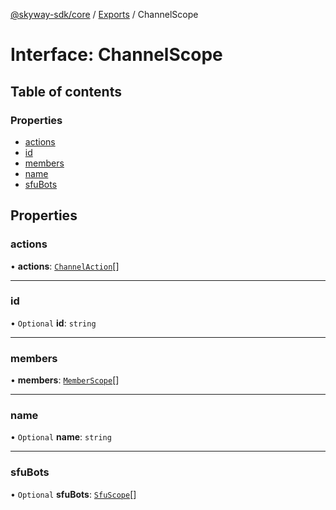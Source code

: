 [@skyway-sdk/core](../README.md) / [Exports](../modules.md) / ChannelScope

# Interface: ChannelScope

## Table of contents

### Properties

- [actions](ChannelScope.md#actions)
- [id](ChannelScope.md#id)
- [members](ChannelScope.md#members)
- [name](ChannelScope.md#name)
- [sfuBots](ChannelScope.md#sfubots)

## Properties

### actions

• **actions**: [`ChannelAction`](../modules.md#channelaction)[]

___

### id

• `Optional` **id**: `string`

___

### members

• **members**: [`MemberScope`](MemberScope.md)[]

___

### name

• `Optional` **name**: `string`

___

### sfuBots

• `Optional` **sfuBots**: [`SfuScope`](SfuScope.md)[]
